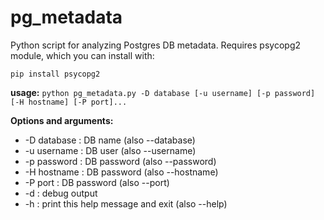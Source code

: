# pg_metadata
Python script for analyzing Postgres DB metadata. Requires psycopg2 module, which you can install with:

`pip install psycopg2`

**usage:** `python pg_metadata.py -D database [-u username] [-p password] [-H hostname] [-P port]...`

**Options and arguments:**
-  -D database : DB name (also --database)
-  -u username : DB user (also --username)
-  -p password : DB password (also --password)
-  -H hostname : DB password (also --hostname)
-  -P port : DB password (also --port)
-  -d : debug output
-  -h : print this help message and exit (also --help)
  
